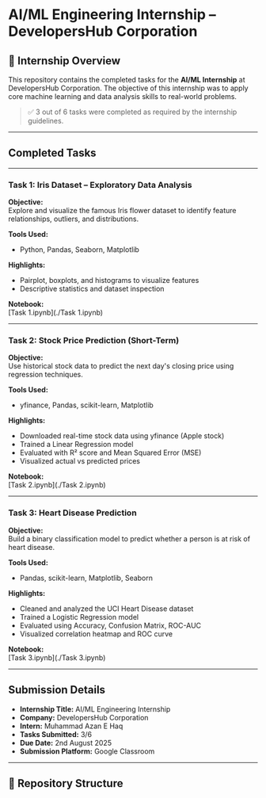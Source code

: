 # AI/ML Engineering Internship – DevelopersHub Corporation

## 📌 Internship Overview
This repository contains the completed tasks for the **AI/ML Internship** at DevelopersHub Corporation. The objective of this internship was to apply core machine learning and data analysis skills to real-world problems.

> ✅ 3 out of 6 tasks were completed as required by the internship guidelines.

---

## Completed Tasks

---

###  Task 1: Iris Dataset – Exploratory Data Analysis

**Objective:**  
Explore and visualize the famous Iris flower dataset to identify feature relationships, outliers, and distributions.

**Tools Used:**  
- Python, Pandas, Seaborn, Matplotlib

**Highlights:**
- Pairplot, boxplots, and histograms to visualize features
- Descriptive statistics and dataset inspection

**Notebook:**  
[Task 1.ipynb](./Task  1.ipynb)

---

### Task 2: Stock Price Prediction (Short-Term)

**Objective:**  
Use historical stock data to predict the next day's closing price using regression techniques.

**Tools Used:**  
- yfinance, Pandas, scikit-learn, Matplotlib

**Highlights:**
- Downloaded real-time stock data using yfinance (Apple stock)
- Trained a Linear Regression model
- Evaluated with R² score and Mean Squared Error (MSE)
- Visualized actual vs predicted prices

**Notebook:**  
[Task 2.ipynb](./Task 2.ipynb)

---

### Task 3: Heart Disease Prediction

**Objective:**  
Build a binary classification model to predict whether a person is at risk of heart disease.

**Tools Used:**  
- Pandas, scikit-learn, Matplotlib, Seaborn

**Highlights:**
- Cleaned and analyzed the UCI Heart Disease dataset
- Trained a Logistic Regression model
- Evaluated using Accuracy, Confusion Matrix, ROC-AUC
- Visualized correlation heatmap and ROC curve

**Notebook:**  
[Task 3.ipynb](./Task 3.ipynb)

---

## Submission Details

- **Internship Title:** AI/ML Engineering Internship
- **Company:** DevelopersHub Corporation
- **Intern:** Muhammad Azan E Haq
- **Tasks Submitted:** 3/6
- **Due Date:** 2nd August 2025
- **Submission Platform:** Google Classroom

---

## 📂 Repository Structure

